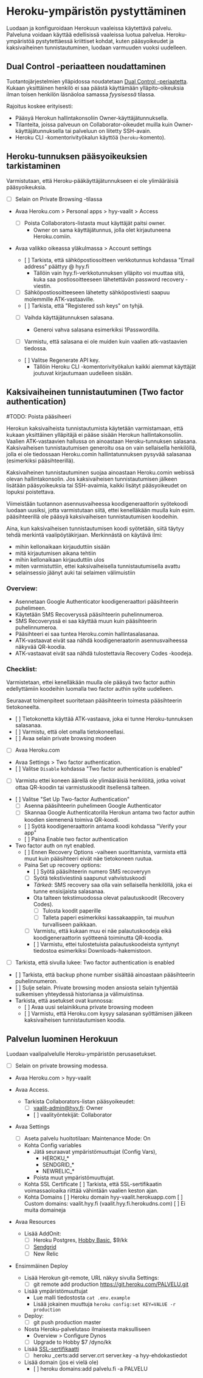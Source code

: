 # Heroku-ympäristön pystyttäminen

Luodaan ja konfiguroidaan Herokuun vaaleissa käytettävä palvelu.
Palveluna voidaan käyttää edellisissä vaaleissa luotua palvelua.
Heroku-ympäristöä pystytettäessä kriittiset kohdat, kuten pääsyoikeudet ja
kaksivaiheinen tunnistautuminen, luodaan varmuuden vuoksi
uudelleen.


## Dual Control -periaatteen noudattaminen

Tuotantojärjestelmien ylläpidossa noudatetaan
[Dual Control -periaatetta](dual-control.md). Kukaan yksittäinen henkilö ei saa
päästä käyttämään ylläpito-oikeuksia ilman toisen henkilön läsnäoloa samassa
*fyysisessä* tilassa.

Rajoitus koskee erityisesti:
- Pääsyä Herokun hallintakonsoliin Owner-käyttäjätunnuksella.
- Tilanteita, joissa palveuun on Collaborator-oikeudet muilla kuin
  Owner-käyttäjätunnuksella tai palveluun on liitetty SSH-avain.
- Heroku CLI -komentorivityökalun käyttöä (`heroku`-komento).


## Heroku-tunnuksen pääsyoikeuksien tarkistaminen

Varmistutaan, että Heroku-pääkäyttäjätunnukseen ei ole ylimääräisiä
pääsyoikeuksia.

- [ ] Selain on Private Browsing -tilassa

- Avaa Heroku.com > Personal apps > hyy-vaalit > Access
  - [ ] Poista Collaborators-listasta muut käyttäjät paitsi owner.
    - Owner on sama käyttäjätunnus, jolla olet kirjautuneena Heroku.comiin.

- Avaa valikko oikeassa yläkulmassa > Account settings
  - [ ] Tarkista, että sähköpostiosoitteen verkkotunnus kohdassa "Email address" päättyy @ hyy.fi
    - Tällöin vain hyy.fi-verkkotunnuksen ylläpito voi muuttaa sitä,
      kuka saa postiosoitteeseen lähetettävän password recovery -viestin.
  - [ ] Sähköpostiosoitteeseen lähetetty sähköpostiviesti saapuu molemmille ATK-vastaaville.

  - [ ] Tarkista, että "Registered ssh keys" on tyhjä.

  - [ ] Vaihda käyttäjätunnuksen salasana.
    - Generoi vahva salasana esimerkiksi 1Passwordilla.

  - [ ] Varmistu, että salasana ei ole muiden kuin vaalien atk-vastaavien tiedossa.

  - [ ] Valitse Regenerate API key.
    - Tällöin Heroku CLI -komentorivityökalun kaikki aiemmat käyttäjät joutuvat
      kirjautumaan uudelleen sisään.


## Kaksivaiheinen tunnistautuminen (Two factor authentication)

#TODO: Poista pääsiheeri

Herokun kaksivaiheista tunnistautumista käytetään varmistamaan, että kukaan
yksittäinen ylläpitäjä ei pääse sisään Herokun hallintakonsoliin. Vaalien
ATK-vastaavien hallussa on ainoastaan Heroku-tunnuksen salasana. Kaksivaiheisen
tunnistautumisen generoitu osa on vain sellaisella henkilöllä, jolla ei ole
tiedossaan Heroku.comin hallintatunnuksen pysyvää salasanaa (esimerkiksi
pääsihteerillä).

Kaksivaiheinen tunnistautuminen suojaa ainoastaan Heroku.comin webissä olevan
hallintakonsolin. Jos kaksivaiheisen tunnistautumisen jälkeen lisätään
pääsyoikeuksia tai SSH-avaimia, kaikki lisätyt pääsyoikeudet on lopuksi
poistettava.

Viimeistään tuotannon asennusvaiheessa koodigeneraattorin syötekoodi luodaan
uusiksi, jotta varmistutaan siitä, ettei kenelläkään muulla kuin esim.
pääsihteerillä ole pääsyä kaksivaiheisen tunnistautumisen koodeihin.

Aina, kun kaksivaiheisen tunnistautumisen koodi syötetään, siitä täytyy tehdä
merkintä vaalipöytäkirjaan. Merkinnästä on käytävä ilmi:
- mihin kellonaikaan kirjauduttiin sisään
- mitä kirjautumisen aikana tehtiin
- mihin kellonaikaan kirjauduttiin ulos
- miten varmistuttiin, ettei kaksivaiheisella tunnistautumisella avattu
- selainsessio jäänyt auki tai selaimen välimuistiin

### Overview:
- Asennetaan Google Authenticator koodigeneraattori pääsihteerin puhelimeen.
- Käytetään SMS Recoveryssä pääsihteerin puhelinnumeroa.
- SMS Recoveryssä ei saa käyttää muun kuin pääsihteerin puhelinnumeroa.
- Pääsihteeri ei saa tuntea Heroku.comin hallintasalasanaa.
- ATK-vastaavat eivät saa nähdä koodigeneraatorin asennusvaiheessa näkyvää QR-koodia.
- ATK-vastaavat eivät saa nähdä tulostettavia Recovery Codes -koodeja.


### Checklist:

Varmistetaan, ettei kenelläkään muulla ole pääsyä two factor authin edellyttämiin koodeihin luomalla two factor authin syöte uudelleen.

Seuraavat toimenpiteet suoritetaan pääsihteerin toimesta pääsihteerin tietokoneelta.

- [ ] Tietokonetta käyttää ATK-vastaava, joka ei tunne Heroku-tunnuksen salasanaa.  
- [ ] Varmistu, että olet omalla tietokoneellasi.  
- [ ] Avaa selain private browsing modeen
- [ ] Avaa Heroku.com
- Avaa Settings > Two factor authentication.
- [ ] Valitse `Disable` kohdassa "Two factor authentication is enabled"
- [ ] Varmistu ettei koneen äärellä ole ylimääräisiä henkilöitä, jotka voivat ottaa QR-koodin tai varmistuskoodit itsellensä talteen.
- [ ] Valitse "Set Up Two-factor Authentication"
  - [ ] Asenna pääsihteerin puhelimeen Google Authenticator
  - [ ] Skannaa Google Authenticatorilla Herokun antama two factor authin koodien siemenenä toimiva QR-koodi.
  - [ ] Syötä koodigeneraattorin antama koodi kohdassa "Verify your app"
  - [ ] Paina Enable two factor authentication
- Two factor auth on nyt enabled.
  - [ ] Ennen Recovery Options -vaiheen suorittamista, varmista että muut kuin pääsihteeri eivät näe tietokoneen ruutua.
  - Paina Set up recovery options:
    - [ ] Syötä pääsihteerin numero SMS recoveryyn
    - [ ] Syötä tekstiviestinä saapunut vahvistuskoodi
    - *Tärkeä*: SMS recovery saa olla vain sellaisella henkilöllä, joka ei tunne ensisijaista salasanaa.
    - Ota talteen tekstimuodossa olevat palautuskoodit (Recovery Codes).
      - [ ] Tulosta koodit paperille
      - [ ] Talleta paperi esimerkiksi kassakaappiin, tai muuhun turvalliseen paikkaan.
    - [ ] Varmistu, että kukaan muu ei näe palautuskoodeja eikä koodigeneraattorin syötteenä toiminutta QR-koodia.
    - [ ] Varmistu, ettei tulostetuista palautuskoodeista syntynyt tiedostoa esimerkiksi Downloads-hakemistoon.
- [ ] Tarkista, että sivulla lukee: Two factor authentication is enabled
- [ ] Tarkista, että backup phone number sisältää ainoastaan pääsihteerin puhelinnumeron.
- [ ] Sulje selain. Private browsing moden ansiosta selain tyhjentää sulkemisen yhteydessä historiansa ja välimuistinsa.
- Tarkista, että asetukset ovat kunnossa:
  - [ ] Avaa uusi selainikkuna private browsing modeen
  - [ ] Varmistu, että Heroku.com kysyy salasanan syöttämisen jälkeen kaksivaiheisen tunnistautumisen koodia.


## Palvelun luominen Herokuun

Luodaan vaalipalvelulle Heroku-ympäristön perusasetukset.

- [ ] Selain on private browsing modessa.
- Avaa Heroku.com > hyy-vaalit
- Avaa Access.
  - Tarkista Collaborators-listan pääsyoikeudet:
    - [ ] vaalit-admin@hyy.fi: Owner
    - [ ] vaalityöntekijät: Collaborator
- Avaa Settings
  - [ ] Aseta palvelu huoltotilaan: Maintenance Mode: On
  - Kohta Config variables
    - Jätä seuraavat ympäristömuuttujat (Config Vars),
      - HEROKU_*
      - SENDGRID_*
      - NEWRELIC_*
    - Poista muut ympäristömuuttujat.
  - Kohta SSL Certificate
    [ ] Tarkista, että SSL-sertifikaatin voimassaoloaika riittää vähintään vaalien keston ajan.
  - Kohta Domains
    [ ] Heroku domain hyy-vaalit.herokuapp.com
    [ ] Custom domains: vaalit.hyy.fi (vaalit.hyy.fi.herokudns.com)
    [ ] Ei muita domaineja

- Avaa Resources
  - Lisää AddOnit:
    - [ ] Heroku Postgres, [Hobby Basic](https://elements.heroku.com/addons/heroku-postgresql), $9/kk
    - [ ] [Sendgrid](https://elements.heroku.com/addons/sendgrid)
    - [ ] New Relic

- Ensimmäinen Deploy
  - Lisää Herokun git-remote, URL näkyy sivulla Settings:
    - [ ] git remote add production https://git.heroku.com/PALVELU.git
  - Lisää ympäristömuuttujat
    - Lue malli tiedostosta `cat .env.example`
    - Lisää jokainen muuttuja `heroku config:set KEY=VALUE -r production`
  - Deploy:
    - [ ] git push production master

  - Nosta Heroku-palvelutaso ilmaisesta maksulliseen
    - Overview > Configure Dynos
    - [ ] Upgrade to Hobby $7 /dyno/kk
  - Lisää [SSL-sertifikaatti](heroku-ssl-cert.md)
    - [ ] heroku _certs:add server.crt server.key -a hyy-ehdokastiedot
  - Lisää domain (jos ei vielä ole)
    - [ ] heroku domains:add palvelu.fi -a PALVELU
